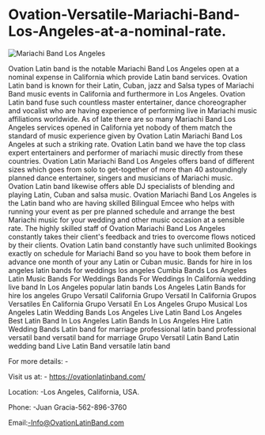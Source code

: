 # Ovation-Versatile-Mariachi-Band-Los-Angeles-at-a-nominal-rate.
![Mariachi Band Los Angeles](https://user-images.githubusercontent.com/91527248/155678157-e99790c7-6cb2-4dc8-9b0e-5d0725dd4b8a.jpg)

Ovation Latin band is the notable Mariachi Band Los Angeles open at a nominal expense in California which provide Latin band services. Ovation Latin band is known for their Latin, Cuban, jazz and Salsa types of Mariachi Band music events in California and furthermore in Los Angeles. Ovation Latin band fuse such countless master entertainer, dance choreographer and vocalist who are having experience of performing live in Mariachi music affiliations worldwide.
As of late there are so many Mariachi Band Los Angeles services opened in California yet nobody of them match the standard of music experience given by Ovation Latin Mariachi Band Los Angeles at such a striking rate. Ovation Latin band we have the top class expert entertainers and performer of mariachi music directly from these countries.
Ovation Latin Mariachi Band Los Angeles offers band of different sizes which goes from solo to get-together of more than 40 astoundingly planned dance entertainer, singers and musicians of Mariachi music. Ovation Latin band likewise offers able DJ specialists of blending and playing Latin, Cuban and salsa music. Ovation Mariachi Band Los Angeles is the Latin band who are having skilled Bilingual Emcee who helps with running your event as per pre planned schedule and arrange the best Mariachi music for your wedding and other music occasion at a sensible rate.
The highly skilled staff of Ovation Mariachi Band Los Angeles constantly takes their client's feedback and tries to overcome flows noticed by their clients. Ovation Latin band constantly have such unlimited Bookings exactly on schedule for Mariachi Band so you have to book them before in advance one month of your any Latin or Cuban music.
Bands for hire in los angeles
latin bands for weddings los angeles
Cumbia Bands Los Angeles
Latin Music Bands For Weddings
Bands For Weddings In California
wedding live band In Los Angeles
popular latin bands Los Angeles
Latin Bands for hire los angeles
Grupo Versatil California
Grupo Versatil In California
Grupos Versatiles En California
Grupo Versatil En Los Angeles
Grupo Musical Los Angeles
Latin Wedding Bands Los Angeles
Live Latin Band Los Angeles
Best Latin Band In Los Angeles
Latin Bands In Los Angeles
Hire Latin Wedding Bands
Latin band for marriage
professional latin band
professional versatil band
versatil band for marriage
Grupo Versatil
Latin Band
Latin wedding band
Live Latin Band
versatile latin band

For more details: -

Visit us at: - https://ovationlatinband.com/

Location: -Los Angeles, California, USA.

Phone: -Juan Gracia-562-896-3760

Email:-Info@OvationLatinBand.com

